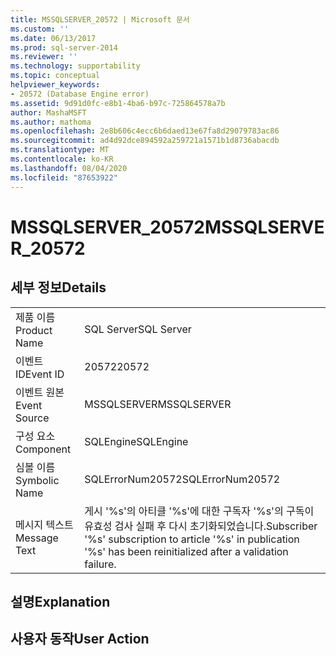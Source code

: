 ```yaml
---
title: MSSQLSERVER_20572 | Microsoft 문서
ms.custom: ''
ms.date: 06/13/2017
ms.prod: sql-server-2014
ms.reviewer: ''
ms.technology: supportability
ms.topic: conceptual
helpviewer_keywords:
- 20572 (Database Engine error)
ms.assetid: 9d91d0fc-e8b1-4ba6-b97c-725864578a7b
author: MashaMSFT
ms.author: mathoma
ms.openlocfilehash: 2e8b606c4ecc6b6daed13e67fa8d29079783ac86
ms.sourcegitcommit: ad4d92dce894592a259721a1571b1d8736abacdb
ms.translationtype: MT
ms.contentlocale: ko-KR
ms.lasthandoff: 08/04/2020
ms.locfileid: "87653922"
---
```

# <a name="mssqlserver_20572"></a><span data-ttu-id="6f2d7-102">MSSQLSERVER_20572</span><span class="sxs-lookup"><span data-stu-id="6f2d7-102">MSSQLSERVER_20572</span></span>
    
## <a name="details"></a><span data-ttu-id="6f2d7-103">세부 정보</span><span class="sxs-lookup"><span data-stu-id="6f2d7-103">Details</span></span>  
  
|||  
|-|-|  
|<span data-ttu-id="6f2d7-104">제품 이름</span><span class="sxs-lookup"><span data-stu-id="6f2d7-104">Product Name</span></span>|<span data-ttu-id="6f2d7-105">SQL Server</span><span class="sxs-lookup"><span data-stu-id="6f2d7-105">SQL Server</span></span>|  
|<span data-ttu-id="6f2d7-106">이벤트 ID</span><span class="sxs-lookup"><span data-stu-id="6f2d7-106">Event ID</span></span>|<span data-ttu-id="6f2d7-107">20572</span><span class="sxs-lookup"><span data-stu-id="6f2d7-107">20572</span></span>|  
|<span data-ttu-id="6f2d7-108">이벤트 원본</span><span class="sxs-lookup"><span data-stu-id="6f2d7-108">Event Source</span></span>|<span data-ttu-id="6f2d7-109">MSSQLSERVER</span><span class="sxs-lookup"><span data-stu-id="6f2d7-109">MSSQLSERVER</span></span>|  
|<span data-ttu-id="6f2d7-110">구성 요소</span><span class="sxs-lookup"><span data-stu-id="6f2d7-110">Component</span></span>|<span data-ttu-id="6f2d7-111">SQLEngine</span><span class="sxs-lookup"><span data-stu-id="6f2d7-111">SQLEngine</span></span>|  
|<span data-ttu-id="6f2d7-112">심볼 이름</span><span class="sxs-lookup"><span data-stu-id="6f2d7-112">Symbolic Name</span></span>|<span data-ttu-id="6f2d7-113">SQLErrorNum20572</span><span class="sxs-lookup"><span data-stu-id="6f2d7-113">SQLErrorNum20572</span></span>|  
|<span data-ttu-id="6f2d7-114">메시지 텍스트</span><span class="sxs-lookup"><span data-stu-id="6f2d7-114">Message Text</span></span>|<span data-ttu-id="6f2d7-115">게시 '%s'의 아티클 '%s'에 대한 구독자 '%s'의 구독이 유효성 검사 실패 후 다시 초기화되었습니다.</span><span class="sxs-lookup"><span data-stu-id="6f2d7-115">Subscriber '%s' subscription to article '%s' in publication '%s' has been reinitialized after a validation failure.</span></span>|  
  
## <a name="explanation"></a><span data-ttu-id="6f2d7-116">설명</span><span class="sxs-lookup"><span data-stu-id="6f2d7-116">Explanation</span></span>  
  
## <a name="user-action"></a><span data-ttu-id="6f2d7-117">사용자 동작</span><span class="sxs-lookup"><span data-stu-id="6f2d7-117">User Action</span></span>  
  
